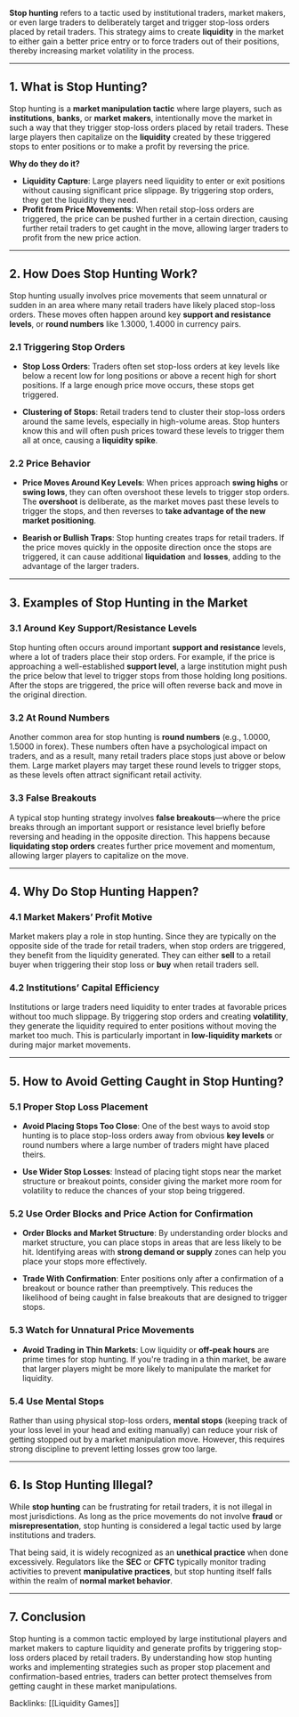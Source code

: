 **Stop hunting** refers to a tactic used by institutional traders, market makers, or even large traders to deliberately target and trigger stop-loss orders placed by retail traders. This strategy aims to create **liquidity** in the market to either gain a better price entry or to force traders out of their positions, thereby increasing market volatility in the process.

---

## 1. **What is Stop Hunting?**

Stop hunting is a **market manipulation tactic** where large players, such as **institutions**, **banks**, or **market makers**, intentionally move the market in such a way that they trigger stop-loss orders placed by retail traders. These large players then capitalize on the **liquidity** created by these triggered stops to enter positions or to make a profit by reversing the price.

**Why do they do it?**
- **Liquidity Capture**: Large players need liquidity to enter or exit positions without causing significant price slippage. By triggering stop orders, they get the liquidity they need.
- **Profit from Price Movements**: When retail stop-loss orders are triggered, the price can be pushed further in a certain direction, causing further retail traders to get caught in the move, allowing larger traders to profit from the new price action.
  
---

## 2. **How Does Stop Hunting Work?**

Stop hunting usually involves price movements that seem unnatural or sudden in an area where many retail traders have likely placed stop-loss orders. These moves often happen around key **support and resistance levels**, or **round numbers** like 1.3000, 1.4000 in currency pairs.

### 2.1 **Triggering Stop Orders**

- **Stop Loss Orders**: Traders often set stop-loss orders at key levels like below a recent low for long positions or above a recent high for short positions. If a large enough price move occurs, these stops get triggered.
  
- **Clustering of Stops**: Retail traders tend to cluster their stop-loss orders around the same levels, especially in high-volume areas. Stop hunters know this and will often push prices toward these levels to trigger them all at once, causing a **liquidity spike**.

### 2.2 **Price Behavior**
   
- **Price Moves Around Key Levels**: When prices approach **swing highs** or **swing lows**, they can often overshoot these levels to trigger stop orders. The **overshoot** is deliberate, as the market moves past these levels to trigger the stops, and then reverses to **take advantage of the new market positioning**.
  
- **Bearish or Bullish Traps**: Stop hunting creates traps for retail traders. If the price moves quickly in the opposite direction once the stops are triggered, it can cause additional **liquidation** and **losses**, adding to the advantage of the larger traders.

---

## 3. **Examples of Stop Hunting in the Market**

### 3.1 **Around Key Support/Resistance Levels**
Stop hunting often occurs around important **support and resistance** levels, where a lot of traders place their stop orders. For example, if the price is approaching a well-established **support level**, a large institution might push the price below that level to trigger stops from those holding long positions. After the stops are triggered, the price will often reverse back and move in the original direction.

### 3.2 **At Round Numbers**
Another common area for stop hunting is **round numbers** (e.g., 1.0000, 1.5000 in forex). These numbers often have a psychological impact on traders, and as a result, many retail traders place stops just above or below them. Large market players may target these round levels to trigger stops, as these levels often attract significant retail activity.

### 3.3 **False Breakouts**
A typical stop hunting strategy involves **false breakouts**—where the price breaks through an important support or resistance level briefly before reversing and heading in the opposite direction. This happens because **liquidating stop orders** creates further price movement and momentum, allowing larger players to capitalize on the move.

---

## 4. **Why Do Stop Hunting Happen?**

### 4.1 **Market Makers’ Profit Motive**
Market makers play a role in stop hunting. Since they are typically on the opposite side of the trade for retail traders, when stop orders are triggered, they benefit from the liquidity generated. They can either **sell** to a retail buyer when triggering their stop loss or **buy** when retail traders sell. 

### 4.2 **Institutions’ Capital Efficiency**
Institutions or large traders need liquidity to enter trades at favorable prices without too much slippage. By triggering stop orders and creating **volatility**, they generate the liquidity required to enter positions without moving the market too much. This is particularly important in **low-liquidity markets** or during major market movements.

---

## 5. **How to Avoid Getting Caught in Stop Hunting?**

### 5.1 **Proper Stop Loss Placement**

- **Avoid Placing Stops Too Close**: One of the best ways to avoid stop hunting is to place stop-loss orders away from obvious **key levels** or round numbers where a large number of traders might have placed theirs.
  
- **Use Wider Stop Losses**: Instead of placing tight stops near the market structure or breakout points, consider giving the market more room for volatility to reduce the chances of your stop being triggered.

### 5.2 **Use Order Blocks and Price Action for Confirmation**
  
- **Order Blocks and Market Structure**: By understanding order blocks and market structure, you can place stops in areas that are less likely to be hit. Identifying areas with **strong demand or supply** zones can help you place your stops more effectively.
  
- **Trade With Confirmation**: Enter positions only after a confirmation of a breakout or bounce rather than preemptively. This reduces the likelihood of being caught in false breakouts that are designed to trigger stops.

### 5.3 **Watch for Unnatural Price Movements**

- **Avoid Trading in Thin Markets**: Low liquidity or **off-peak hours** are prime times for stop hunting. If you're trading in a thin market, be aware that larger players might be more likely to manipulate the market for liquidity.

### 5.4 **Use Mental Stops**
Rather than using physical stop-loss orders, **mental stops** (keeping track of your loss level in your head and exiting manually) can reduce your risk of getting stopped out by a market manipulation move. However, this requires strong discipline to prevent letting losses grow too large.

---

## 6. **Is Stop Hunting Illegal?**

While **stop hunting** can be frustrating for retail traders, it is not illegal in most jurisdictions. As long as the price movements do not involve **fraud** or **misrepresentation**, stop hunting is considered a legal tactic used by large institutions and traders. 

That being said, it is widely recognized as an **unethical practice** when done excessively. Regulators like the **SEC** or **CFTC** typically monitor trading activities to prevent **manipulative practices**, but stop hunting itself falls within the realm of **normal market behavior**.

---

## 7. **Conclusion**

Stop hunting is a common tactic employed by large institutional players and market makers to capture liquidity and generate profits by triggering stop-loss orders placed by retail traders. By understanding how stop hunting works and implementing strategies such as proper stop placement and confirmation-based entries, traders can better protect themselves from getting caught in these market manipulations.

Backlinks: [[Liquidity Games]]